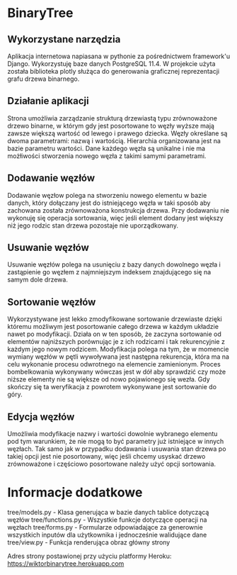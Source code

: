 # BinaryTree

## Wykorzystane narzędzia

Aplikacja internetowa napiasana w pythonie za pośrednictwem framework'u Django. Wykorzystuję baze danych PostgreSQL 11.4. W projekcie użyta została biblioteka plotly służąca do generowania graficznej reprezentacji grafu drzewa binarnego.

## Działanie aplikacji

Strona umożliwia zarządzanie strukturą drzewiastą typu zrównoważone drzewo binarne, w którym gdy jest posortowane to węzły wyższe mają zawsze większą wartość od lewego i prawego dziecka. Węzły określane są dwoma parametrami: nazwą i wartością. Hierarchia organizowana jest na bazie parametru wartości. Dane każdego węzła są unikalne i nie ma możłiwości stworzenia nowego węzła z takimi samymi parametrami.

## Dodawanie węzłów

Dodawanie węzłow polega na stworzeniu nowego elementu w bazie danych, który dołączany jest do istniejącego węzła w taki sposób aby zachowana została zrównoważona konstrukcja drzewa. Przy dodawaniu nie wykonuję się operacja sortowania, więc jeśli element dodany jest większy niż jego rodzic stan drzewa pozostaje nie uporządkowany.

## Usuwanie węzłów

Usuwanie węzłów polega na usunięciu z bazy danych dowolnego węzła i zastąpienie go węzłem z najmniejszym indeksem znajdującego się na samym dole drzewa.

## Sortowanie węzłów

Wykorzystywane jest lekko zmodyfikowane sortowanie drzewiaste dzięki któremu możliwym jest posortowanie całego drzewa w każdym układzie nawet po modyfikacji. Działa on w ten sposób, że zaczyna sortowanie od elementów najniższych porównując je z ich rodzicami i tak rekurencyjnie z każdym jego nowym rodzicem. Modyfikacja polega na tym, że w momencie wymiany węzłów w pętli wywoływana jest następna rekurencja, która ma na celu wykonanie procesu odwrotnego na elemencie zamienionym. Proces bombelkowania wykonywany wówczas jest w dół aby sprawdzić czy może niższe elementy nie są większe od nowo pojawionego się wezła. Gdy skończy się ta weryfikacja z powrotem wykonywane jest sortowanie do góry.

## Edycja węzłów

Umożliwia modyfikacje nazwy i wartości dowolnie wybranego elementu pod tym warunkiem, że nie mogą to być parametry już istniejące w innych węzłach. Tak samo jak w przypadku dodawania i usuwania stan drzewa po takiej opcji jest nie posortowany, więc jeśli chcemy usyskać drzewo zrównoważone i częściowo posortowane należy użyć opcji sortowania. 

# Informacje dodatkowe

tree/models.py - Klasa generująca w bazie danych tablice dotyczącą węzłów
tree/functions.py - Wszystkie funkcje dotyczące operacji na węzłach
tree/forms.py - Formularze odpowiadające za generownie wszystkich inputów dla użytkownika i jednocześnie walidujące dane
tree/view.py - Funkcja renderująca obraz główny strony

Adres strony postawionej przy użyciu platformy Heroku: https://wiktorbinarytree.herokuapp.com

